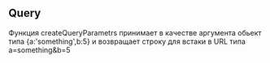 ## Query

Функция createQueryParametrs принимает в качестве аргумента обьект типа {a:'something',b:5} и возвращает строку для встаки в URL типа a=something&b=5
